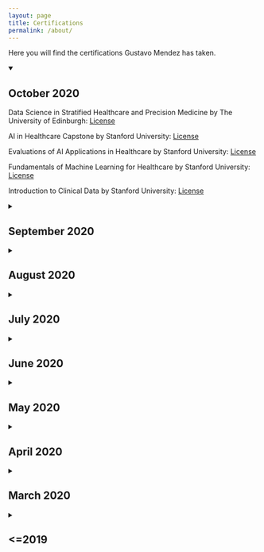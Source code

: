```yaml
---
layout: page
title: Certifications
permalink: /about/
---
```


Here you will find the certifications Gustavo Mendez has taken. 

<details open>
    <summary>
        <h2>October 2020</h2>
    </summary>
    <p></p>
    <p>Data Science in Stratified Healthcare and Precision Medicine by The University of Edinburgh: <a href="http://coursera.org/verify/2UBWK5VWKMBE">License</a></p>
    <p>AI in Healthcare Capstone by Stanford University: <a href="http://coursera.org/verify/BQ2FZNGFY2AW">License</a></p>
    <p>Evaluations of AI Applications in Healthcare by Stanford University: <a href="http://coursera.org/verify/Z4MV53JK9V3Q">License</a></p>
    <p>Fundamentals of Machine Learning for Healthcare by Stanford University: <a href="http://coursera.org/verify/4QG8GVWLVAPZ">License</a></p>
    <p>Introduction to Clinical Data by Stanford University: <a href="http://coursera.org/verify/LDTJ5MC7SM2C">License</a></p>
</details>


<details>
    <summary>
        <h2>September 2020</h2>
    </summary>
    <p></p>
    <p>Specialization in Natural Language Processing by Deeplearning.ai: <a href="http://coursera.org/verify/specialization/YNVQXQYUKR77">License</a></p>
    <p>Natural Language Processing with Attention Models by Deeplearning.ai: <a href="http://coursera.org/verify/RTRDWCZ7E7V4">License</a></p>
</details>


<details>
    <summary>
        <h2>August 2020</h2>
    </summary>
    <p></p>
    <p>Natural Language Processing with Classification and Vector Spaces by Deeplearning.ai: <a href="http://coursera.org/verify/ECBD3759T2Y7">License</a></p>
    <p>Modern AI: Build 6 Real World AI Applications by SuperDataScience: <a href="https://ude.my/UC-168c85da-7d72-41ac-a10f-cca346f1bc48/">License</a></p>
    <p>Natural Language Processing with Probabilistic Models by Deeplearning.ai: <a href="http://coursera.org/verify/QA3ZZMZXKXGP">License</a></p>
    <p>Artificial Intelligence: Optimization Algorithms in Python by SuperDataScience: <a href="https://ude.my/UC-f4f44d6c-b443-475e-90a4-8057db4bde4f/">License</a></p>
    <p>Natural Language Processing with Sequence Models by Deeplearning.ai: <a href="http://coursera.org/verify/QYFYAY3CNU97">License</a></p>
    <p>Modern Web Scraping with Python by SuperDataScience: <a href="https://ude.my/UC-d9bf4fca-3067-44cf-aa1f-ed6f3aa0d078">License</a></p>
    <p>Apache Kafka - Real-time Stream Processing (Master Class) by Learning Journals Ltd: <a href="https://ude.my/UC-2b6d1442-c551-4703-b4e9-2b607da5ae4e/">License</a></p>
</details>

<details>
    <summary>
        <h2>July 2020</h2>
        <p></p>
    </summary>
    <p>Computer Vision: Face Recognition Quick Starter in Python by Udemy: <a href="https://ude.my/UC-1aa9cc72-3b09-48bb-92fb-f2d340dc1f14/">License</a></p>
    <p>Machine Learning and Artificial Intelligence Using Swift by Udemy: <a href="https://ude.my/UC-52f8353a-e1bb-4f9c-9f99-ba18a476ed29/">License</a></p>
</details>

<details>
    <summary>
    <h2>June 2020</h2>
    </summary>
    <p></p>
    <p>Data Science for Business | 6 Real-world Case Studies by SuperDataScience: <a href="https://ude.my/UC-23ff27a1-21ab-4d25-a5f6-7ba4815a7c82/">License</a></p>
    <p>Addressing Large Hadron Collider Challenges by Machine Learning by National Research University — Higher School of Economics: <a href="http://coursera.org/verify/28QLLCBGPW3W">License</a></p>
    <p>Applied Machine Learning For Healthcare by EDUONIX: <a href="https://ude.my/UC-493aca4f-9cc7-45b9-897e-62cede27cc9a/">License</a></p>
    <p>Data-Driven Astronomy by University of Sydney: <a href="http://coursera.org/verify/K4TFC3P84NZY">License</a></p>
</details>

<details>
    <summary>
    <h2>May 2020</h2>
    </summary>
    <p></p>
    <p>AI For Medical Treatment by Deeplearning.ai: <a href="http://coursera.org/verify/EBR58JMNQJMV">License</a></p>
    <p>Specialization AI For Medicine by Deeplearning.ai: <a href="http://coursera.org/verify/HGDARCRD68VJ">License</a></p>
    <p>AI for Medical Diagnosis by Deeplearning.ai: <a href="http://coursera.org/verify/UMWHKR52AEZN">License</a></p>
     <p>AI For Medical Prognosis by Deeplearning.ai: <a href="http://coursera.org/verify/SJNNGFP94AGK">License</a></p>
</details>

<details>
    <summary>
    <h2>April 2020</h2>
    </summary>
    <p></p>
    <p>Learn BERT - most powerful NLP algorithm by Google by SuperDataScience: <a href="https://ude.my/UC-4d0d3ed8-9f7d-4dbe-a336-af2aab316130/">License</a></p>
</details>
<details>
    <summary>
    <h2>March 2020</h2>
    </summary>
    <p></p>
    <p>Modern Natural Language Processing in Python by SuperDataScience: <a href="https://ude.my/UC-68e781da-8edc-44b0-886d-0f5f49ce6333/">License</a></p>
</details>
<details>
    <summary>
    <h2>&#60;=2019 </h2>
    </summary>
    <p></p>
    <p>NLP - Natural Language Processing with Python by Udemy: <a href="https://ude.my/UC-24GMOL94">License</a></p>
    <p>Artificial Intelligence Masterclass by SuperDataScience: <a href="https://ude.my/UC-DWMCQETD">License</a></p>
    <p>Deep Learning A-Z™: Hands on Artificial Neural Networks by SuperDataScience: <a href="https://ude.my/UC-A5ASEUGU">License</a></p>
    <p>R Programming A-Z™: R for Data Science With Real Exercises by SuperDataScience: <a href="https://ude.my/UC-N3MFMWC4">License</a></p>
    <p>Scala and Spark for Big Data and Machine Learning by Udemy: <a href="https://ude.my/UC-W11OIJUO">License</a></p>
    <p>Deep Learning and NLP A-Z™: How to create a ChatBot by SuperDataScience: <a href="https://ude.my/UC-RWY0J9T4">License</a></p>
    <p>Deep Learning and Computer Vision A-Z™: OpenCV, SSD &amp; GANs by SuperDataScience: <a href="https://ude.my/UC-TAK6UJBC">License</a></p>

</details>

